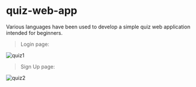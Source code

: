 # quiz-web-app
Various languages have been used to develop a simple quiz web application intended for beginners.

> Login page: 

![quiz1](https://user-images.githubusercontent.com/104635748/186218323-5a238c40-2c8e-4e1d-a1c4-f8fe2fcba92c.png)

> Sign Up page:

![quiz2](https://user-images.githubusercontent.com/104635748/186218449-225b4b7d-fda3-426c-9c0b-ebb91475591f.png)
